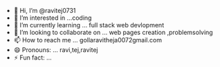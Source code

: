 - 👋 Hi, I’m @ravitej0731
- 👀 I’m interested in ...coding
- 🌱 I’m currently learning ... full stack web devlopment
- 💞️ I’m looking to collaborate on ... web pages creation ,problemsolving
- 📫 How to reach me ... gollaravitheja0072gmail.com
- 😄 Pronouns: ... ravi,tej,ravitej
- ⚡ Fun fact: ...

<!---
ravitej0731/ravitej0731 is a ✨ special ✨ repository because its `README.md` (this file) appears on your GitHub profile.
You can click the Preview link to take a look at your changes.
--->
